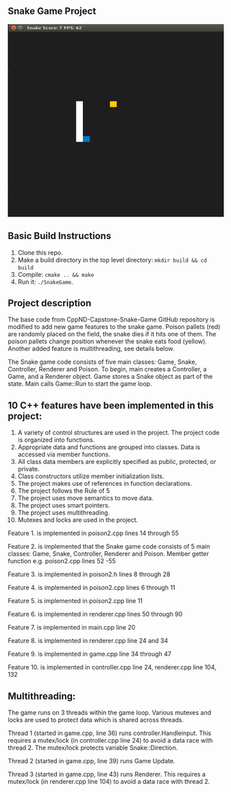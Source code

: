 ## Snake Game Project

<img src="snake_game.gif" width="600" height="450" />

## Basic Build Instructions

1. Clone this repo.
2. Make a build directory in the top level directory: `mkdir build && cd build`
3. Compile: `cmake .. && make`
4. Run it: `./SnakeGame`.

## Project description

The base code from CppND-Capstone-Snake-Game GitHub repository is modified to add new game features to the snake game. 
Poison pallets (red) are randomly placed on the field, the snake dies if it hits one of them. The poison pallets change position whenever the snake eats food (yellow).
Another added feature is multithreading, see details below.

The Snake game code consists of five main classes: Game, Snake, Controller, Renderer and Poison.
To begin, main creates a Controller, a Game, and a Renderer object. Game stores a Snake object as part of the state.
Main calls Game::Run to start the game loop.




## 10 C++ features have been implemented in this project:

1. A variety of control structures are used in the project. The project code is organized into functions.
3. Appropriate data and functions are grouped into classes. Data is accessed via member functions.
5. All class data members are explicitly specified as public, protected, or private.
7. Class constructors utilize member initialization lists.
9. The project makes use of references in function declarations.
11. The project follows the Rule of 5
13. The project uses move semantics to move data.
15. The project uses smart pointers. 
17. The project uses multithreading.
19. Mutexes and locks are used in the project.



Feature 1. is implemented in poison2.cpp lines 14 through 55

Feature 2. is implemented that the Snake game code consists of 5 main classes: Game, Snake, Controller, Renderer and Poison.
           Member getter function e.g. poison2.cpp lines 52 -55

Feature 3. is implemented in poison2.h lines 8 through 28

Feature 4. is implemented in poison2.cpp lines 6 through 11

Feature 5. is implemented in poison2.cpp line 11

Feature 6. is implemented in renderer.cpp lines 50 through 90

Feature 7. is implemented in main.cpp line 20

Feature 8. is implemented in renderer.cpp line 24 and 34

Feature 9. is implemented in game.cpp line 34 through 47

Feature 10. is implemented in controller.cpp line 24, renderer.cpp line 104, 132



## Multithreading: 

The game runs on 3 threads within the game loop. Various mutexes and locks are used to protect data which is shared across threads.

Thread 1 (started in game.cpp, line 36) runs controller.Handleinput. This requires a mutex/lock (in controller.cpp line 24) to avoid a data race with thread 2. The mutex/lock protects variable Snake::Direction.
 
Thread 2 (started in game.cpp, line 39) runs Game Update. 

Thread 3 (started in game.cpp, line 43) runs Renderer. This requires a mutex/lock (in renderer.cpp line 104) to avoid a data race with thread 2. 












